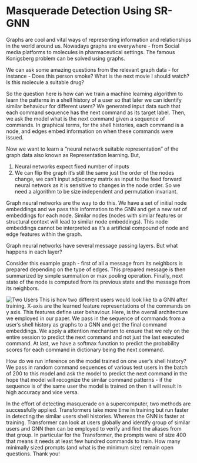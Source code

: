 # Masquerade Detection Using SR-GNN

Graphs are cool and vital ways of representing information and relationships in the world around us.
Nowadays graphs are everywhere - from Social media platforms to molecules in pharmaceutical settings. The famous Konigsberg problem can be solved using graphs.

We can ask some amazing questions from the relevant graph data - for instance - Does this person smoke? What is the next movie I should watch? Is this molecule a suitable drug?

So the question here is how can we train a machine learning algorithm to learn the patterns in a shell history of a user so that later we can identify similar behaviour for different users?
We generated input data such that each command sequence has the next command as its target label. Then, we ask the model what is the next command given a sequence of commands.
In graphical terms, for the shell histories, each command is a node, and edges embed information on when these commands were issued.

Now we want to learn a “neural network suitable representation” of the graph data also known as Representation learning.
But,
1) Neural networks expect fixed number of inputs
2) We can flip the graph it’s still the same just the order of the nodes change, we can’t input adjacency matrix as input to the feed forward neural network as it is sensitive to changes in the node order.
So we need a algorithm to be size independent and permutation invariant.

Graph neural networks are the way to do this.
We have a set of initial node embeddings and we pass this information to the GNN and get a new set of embeddings for each node.
Similar nodes (nodes with similar features or structural context will lead to similar node embeddings). This node embeddings cannot be interpreted as it’s a artificial compound of node and edge features within the graph.

Graph neural networks have several message passing layers. But what happens in each layer?

Consider this example graph - first of all a message from its neighbors is prepared depending on the type of edges. 
This prepared message is then summarized by simple summation or max pooling operation. 
Finally, next state of the node is computed from its previous state and the message from its neighbors.

![Two Users](https://github.com/jackfrost1411/masquerade-detection-using-srgnn/images/Two%20Users.png)
This is how two different users would look like to a GNN after training. X-axis are the learned feature representations of the commands on y axis. This features define user behaviour.
Here, is the overall architecture we employed in our paper. We pass in the sequence of commands from a user’s shell history as graphs to a GNN and get the final command embeddings. We apply a attention mechanism to ensure that we rely on the entire session to predict the next command and not just the last executed command. At last, we have a softmax function to predict the probability scores for each command in dictionary being the next command.

How do we run inference on the model trained on one user’s shell history? We pass in random command sequences of various test users in the batch of 200 to this model and ask the model to predict the next command in the hope that model will recognize the similar command patterns - if the sequence is of the same user the model is trained on then it will result in high accuracy and vice versa.

In the effort of detecting masquerade on a supercomputer, two methods are successfully applied. Transformers take more time in training but run faster in detecting the similar users shell histories. Whereas the GNN is faster at training. Transformer can look at users globally and identify group of similar users and GNN then can be employed to verify and find the aliases from that group. In particular for the Transformer, the prompts were of size 400 that means it needs at least few hundred commands to train. How many minimally sized prompts (and what is the minimum size) remain open questions.
Thank you!
